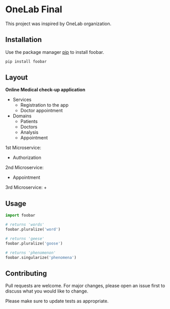 # OneLab Final 

This project was inspired by OneLab organization.

## Installation

Use the package manager [pip](https://pip.pypa.io/en/stable/) to install foobar.

```bash
pip install foobar
```

## Layout

**Online Medical check-up application**
+ Services
  + Registration to the app
  + Doctor appointment
+ Domains
  + Patients
  + Doctors
  + Analysis
  + Appointment

1st Microservice:
+ Authorization

2nd Microservice:
+ Appointment

3rd Microservice:
+ 
## Usage

```python
import foobar

# returns 'words'
foobar.pluralize('word')

# returns 'geese'
foobar.pluralize('goose')

# returns 'phenomenon'
foobar.singularize('phenomena')
```

## Contributing

Pull requests are welcome. For major changes, please open an issue first
to discuss what you would like to change.

Please make sure to update tests as appropriate.
